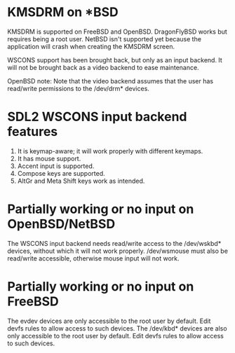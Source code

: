 KMSDRM on *BSD
==================================================

KMSDRM is supported on FreeBSD and OpenBSD. DragonFlyBSD works but requires being a root user. NetBSD isn't supported yet because the application will crash when creating the KMSDRM screen.

WSCONS support has been brought back, but only as an input backend. It will not be brought back as a video backend to ease maintenance.

OpenBSD note: Note that the video backend assumes that the user has read/write permissions to the /dev/drm* devices.

SDL2 WSCONS input backend features
===================================================

1. It is keymap-aware; it will work properly with different keymaps.
2. It has mouse support.
3. Accent input is supported.
4. Compose keys are supported.
5. AltGr and Meta Shift keys work as intended.

Partially working or no input on OpenBSD/NetBSD
==================================================

The WSCONS input backend needs read/write access to the /dev/wskbd* devices, without which it will not work properly. /dev/wsmouse must also be read/write accessible, otherwise mouse input will not work.

Partially working or no input on FreeBSD
==================================================

The evdev devices are only accessible to the root user by default. Edit devfs rules to allow access to such devices. The /dev/kbd* devices are also only accessible to the root user by default. Edit devfs rules to allow access to such devices.

